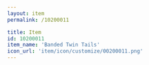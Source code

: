 ```yaml
---
layout: item
permalink: /10200011

title: Item
id: 10200011
item_name: 'Banded Twin Tails'
icon_url: 'item/icon/customize/00200011.png'
---
```

